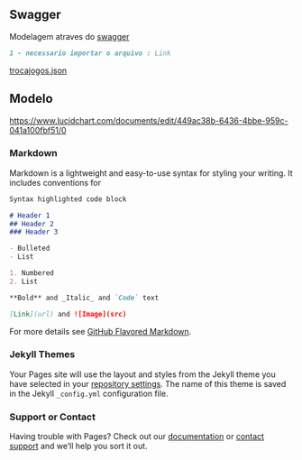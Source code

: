 ## Swagger

Modelagem atraves do [swagger](http://editor.swagger.io/)
```markdown
1 - necessario importar o arquivo : Link
```
[trocajogos.json](https://github.com/andreidl/trocajogos/blob/master/trocajogos.json)
## Modelo

https://www.lucidchart.com/documents/edit/449ac38b-6436-4bbe-959c-041a100fbf51/0

### Markdown

Markdown is a lightweight and easy-to-use syntax for styling your writing. It includes conventions for

```markdown
Syntax highlighted code block

# Header 1
## Header 2
### Header 3

- Bulleted
- List

1. Numbered
2. List

**Bold** and _Italic_ and `Code` text

[Link](url) and ![Image](src)
```

For more details see [GitHub Flavored Markdown](https://guides.github.com/features/mastering-markdown/).

### Jekyll Themes

Your Pages site will use the layout and styles from the Jekyll theme you have selected in your [repository settings](https://github.com/andreidl/trocajogos/settings). The name of this theme is saved in the Jekyll `_config.yml` configuration file.

### Support or Contact

Having trouble with Pages? Check out our [documentation](https://help.github.com/categories/github-pages-basics/) or [contact support](https://github.com/contact) and we’ll help you sort it out.
